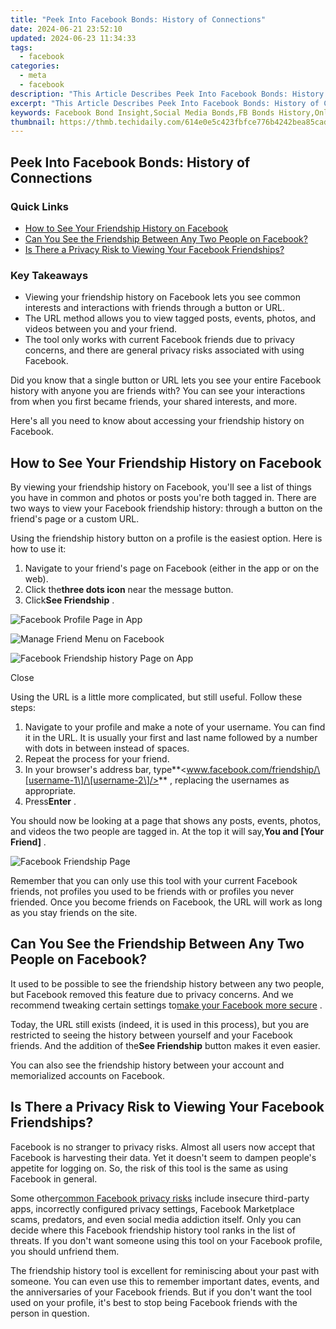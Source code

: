 ```yaml
---
title: "Peek Into Facebook Bonds: History of Connections"
date: 2024-06-21 23:52:10
updated: 2024-06-23 11:34:33
tags:
  - facebook
categories:
  - meta
  - facebook
description: "This Article Describes Peek Into Facebook Bonds: History of Connections"
excerpt: "This Article Describes Peek Into Facebook Bonds: History of Connections"
keywords: Facebook Bond Insight,Social Media Bonds,FB Bonds History,Online Connection Evolution,Bonding Through Facebook,Digital Trust & Facebook,Investment in FB Connections
thumbnail: https://thmb.techidaily.com/614e0e5c423fbfce776b4242bea85cadda084bd0ef851e6cf9024dcc8525ee26.jpg
---
```


## Peek Into Facebook Bonds: History of Connections

### Quick Links

* [How to See Your Friendship History on Facebook](#how-to-see-your-friendship-history-on-facebook)
* [Can You See the Friendship Between Any Two People on Facebook?](#can-you-see-the-friendship-between-any-two-people-on-facebook)
* [Is There a Privacy Risk to Viewing Your Facebook Friendships?](#is-there-a-privacy-risk-to-viewing-your-facebook-friendships)

### Key Takeaways

* Viewing your friendship history on Facebook lets you see common interests and interactions with friends through a button or URL.
* The URL method allows you to view tagged posts, events, photos, and videos between you and your friend.
* The tool only works with current Facebook friends due to privacy concerns, and there are general privacy risks associated with using Facebook.

 Did you know that a single button or URL lets you see your entire Facebook history with anyone you are friends with? You can see your interactions from when you first became friends, your shared interests, and more.

 Here's all you need to know about accessing your friendship history on Facebook.

## How to See Your Friendship History on Facebook

 By viewing your friendship history on Facebook, you'll see a list of things you have in common and photos or posts you're both tagged in. There are two ways to view your Facebook friendship history: through a button on the friend's page or a custom URL.

 Using the friendship history button on a profile is the easiest option. Here is how to use it:

1. Navigate to your friend's page on Facebook (either in the app or on the web).
2. Click the**three dots icon** near the message button.
3. Click**See Friendship** .

![Facebook Profile Page in App](https://static1.makeuseofimages.com/wordpress/wp-content/uploads/2024/01/facebook-profile-page-in-app.jpg)

![Manage Friend Menu on Facebook](https://static1.makeuseofimages.com/wordpress/wp-content/uploads/2024/01/manage-friend-menu-on-facebook.jpg)

![Facebook Friendship history Page on App](https://static1.makeuseofimages.com/wordpress/wp-content/uploads/2024/01/facebook-friendship-page-on-app.jpg)

Close

 Using the URL is a little more complicated, but still useful. Follow these steps:

1. Navigate to your profile and make a note of your username. You can find it in the URL. It is usually your first and last name followed by a number with dots in between instead of spaces.
2. Repeat the process for your friend.
3. In your browser's address bar, type**<www.facebook.com/friendship/\[username-1\]/\[username-2\]/>** , replacing the usernames as appropriate.
4. Press**Enter** .

 You should now be looking at a page that shows any posts, events, photos, and videos the two people are tagged in. At the top it will say,**You and \[Your Friend\]** .

![Facebook Friendship Page](https://static1.makeuseofimages.com/wordpress/wp-content/uploads/2024/01/facebook-friendship-page.jpg)

 Remember that you can only use this tool with your current Facebook friends, not profiles you used to be friends with or profiles you never friended. Once you become friends on Facebook, the URL will work as long as you stay friends on the site.

## Can You See the Friendship Between Any Two People on Facebook?

 It used to be possible to see the friendship history between any two people, but Facebook removed this feature due to privacy concerns. And we recommend tweaking certain settings to[make your Facebook more secure](https://www.makeuseof.com/how-to-prevent-strangers-viewing-facebook-profile/) .

 Today, the URL still exists (indeed, it is used in this process), but you are restricted to seeing the history between yourself and your Facebook friends. And the addition of the**See Friendship** button makes it even easier.

 You can also see the friendship history between your account and memorialized accounts on Facebook.

## Is There a Privacy Risk to Viewing Your Facebook Friendships?

 Facebook is no stranger to privacy risks. Almost all users now accept that Facebook is harvesting their data. Yet it doesn't seem to dampen people's appetite for logging on. So, the risk of this tool is the same as using Facebook in general.

 Some other[common Facebook privacy risks](https://www.makeuseof.com/tag/the-top-4-risks-you-face-when-you-use-facebook/) include insecure third-party apps, incorrectly configured privacy settings, Facebook Marketplace scams, predators, and even social media addiction itself. Only you can decide where this Facebook friendship history tool ranks in the list of threats. If you don't want someone using this tool on your Facebook profile, you should unfriend them.

 The friendship history tool is excellent for reminiscing about your past with someone. You can even use this to remember important dates, events, and the anniversaries of your Facebook friends. But if you don't want the tool used on your profile, it's best to stop being Facebook friends with the person in question.


<ins class="adsbygoogle"
     style="display:block"
     data-ad-format="autorelaxed"
     data-ad-client="ca-pub-7571918770474297"
     data-ad-slot="1223367746"></ins>



<ins class="adsbygoogle"
     style="display:block"
     data-ad-client="ca-pub-7571918770474297"
     data-ad-slot="8358498916"
     data-ad-format="auto"
     data-full-width-responsive="true"></ins>
